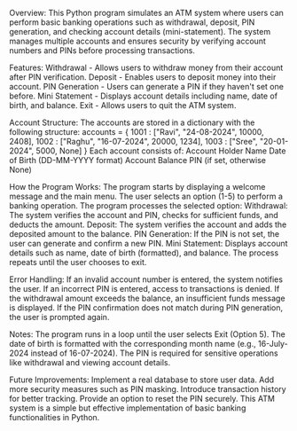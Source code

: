 Overview:
This Python program simulates an ATM system where users can perform basic banking operations such as withdrawal, deposit, PIN generation, and checking account details (mini-statement). The system manages multiple accounts and ensures security by verifying account numbers and PINs before processing transactions.



Features:
Withdrawal - Allows users to withdraw money from their account after PIN verification.
Deposit - Enables users to deposit money into their account.
PIN Generation - Users can generate a PIN if they haven't set one before.
Mini Statement - Displays account details including name, date of birth, and balance.
Exit - Allows users to quit the ATM system.



Account Structure:
The accounts are stored in a dictionary with the following structure:
accounts = {
    1001 : ["Ravi", "24-08-2024", 10000, 2408],
    1002 : ["Raghu", "16-07-2024", 20000, 1234],
    1003 : ["Sree", "20-01-2024", 5000, None]
}
Each account consists of:
Account Holder Name
Date of Birth (DD-MM-YYYY format)
Account Balance
PIN (if set, otherwise None)



How the Program Works:
The program starts by displaying a welcome message and the main menu.
The user selects an option (1-5) to perform a banking operation.
The program processes the selected option:
Withdrawal: The system verifies the account and PIN, checks for sufficient funds, and deducts the amount.
Deposit: The system verifies the account and adds the deposited amount to the balance.
PIN Generation: If the PIN is not set, the user can generate and confirm a new PIN.
Mini Statement: Displays account details such as name, date of birth (formatted), and balance.
The process repeats until the user chooses to exit.


Error Handling:
If an invalid account number is entered, the system notifies the user.
If an incorrect PIN is entered, access to transactions is denied.
If the withdrawal amount exceeds the balance, an insufficient funds message is displayed.
If the PIN confirmation does not match during PIN generation, the user is prompted again.


Notes:
The program runs in a loop until the user selects Exit (Option 5).
The date of birth is formatted with the corresponding month name (e.g., 16-July-2024 instead of 16-07-2024).
The PIN is required for sensitive operations like withdrawal and viewing account details.


Future Improvements:
Implement a real database to store user data.
Add more security measures such as PIN masking.
Introduce transaction history for better tracking.
Provide an option to reset the PIN securely.
This ATM system is a simple but effective implementation of basic banking functionalities in Python.
